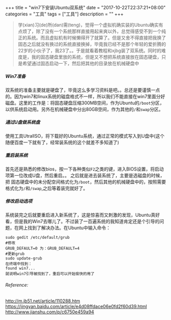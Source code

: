 +++
title = "win7下安装Ubuntu双系统"
date = "2017-10-22T22:37:21+08:00"
categories = "工具"
tags = ["工具"]
description = ""
+++


> 学(xian)习(de)所(dan)需(teng)，觉得一个虚拟机确实装的Ubuntu确实有点烦了，除了没有一个系统那样直接用起来爽以外，总觉得感受不到一个纯正的系统。而且虚拟机有时候懒得开了就算了。但是又舍不得直接把我换了固态之后就没有换过的系统直接换掉，毕竟我已经不是那个年轻的爱折腾的22岁的小伙子了，我23了。。于是就看着教程和xjbg装了双系统。同时的难度是，我的固态硬盘里放的系统，但是又不想把系统直接放在固态硬盘，只是希望通过固态启动一下，然后把其他的目录放在机械硬盘中

<!--more-->

##### Win7准备
双系统的准备主要就是硬盘了，毕竟这么多学习资料是吧。。总还是要谨慎一点的。因为win7和linux系统的磁盘格式不一样，所以我们不能直接在win7里面分好磁盘。这里的工作是：将固态硬盘压缩300MB空间，作为Ubuntu的`/boot`分区，以供系统启动用。另外在机械硬盘中分出80GB空间，作为其他的`/`和`swap`分区。
##### 通过U盘做系统盘
使用工具UtralISO，将下载好的Ubuntu系统，通过正常的模式写入到U盘中(这个随便百度一下就有了，经常装系统的这个就差不多知道了)
##### 重启装系统
首先还是熟悉的修改bios，按一下各种类似`F2`之类的键，进入BIOS设置，将启动项第一位改成U盘，然后重启。。
之后就是进去装系统了，主要是选磁盘的时候，把 固态硬盘中的未分配空间格式化为`/boot`，然后其他的机械硬盘中的，按照需要格式化为`/`和`/swap`,之后等着装完就好了。
##### 修改启动选项
系统装完之后就要重启进入新系统了，这是惊喜而又刺激的发现，Ubuntu真好看，但是我的Win7去哪儿了。不过装了一百遍系统的我知道肯定还是个引导的问题，在网上找到了解决办法。在Ubuntu中输入命令：
```
sudo gedit /etc/default/grub
#修改
GRUB_DEFAULT=0 为：GRUB_DEFAULT=4
#更新grub
sudo update-grub
在终端中找到：
found win7...
就说明win7引导被找到了，重启可以开始愉快的用了
```


###### Reference:
http://m.jb51.net/article/110288.htm
https://jingyan.baidu.com/article/e4d08ffdace06e0fd2f60d39.html
http://www.jianshu.com/p/c6750e459a94
